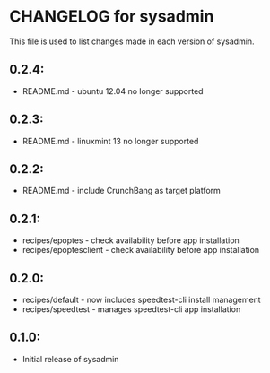 # CHANGELOG for sysadmin

This file is used to list changes made in each version of sysadmin.

## 0.2.4:

* README.md - ubuntu 12.04 no longer supported

## 0.2.3:

* README.md - linuxmint 13 no longer supported

## 0.2.2:

* README.md - include CrunchBang as target platform

## 0.2.1:

* recipes/epoptes       - check availability before app installation
* recipes/epoptesclient - check availability before app installation

## 0.2.0:

* recipes/default   - now includes speedtest-cli install management
* recipes/speedtest - manages speedtest-cli app installation

## 0.1.0:

* Initial release of sysadmin

